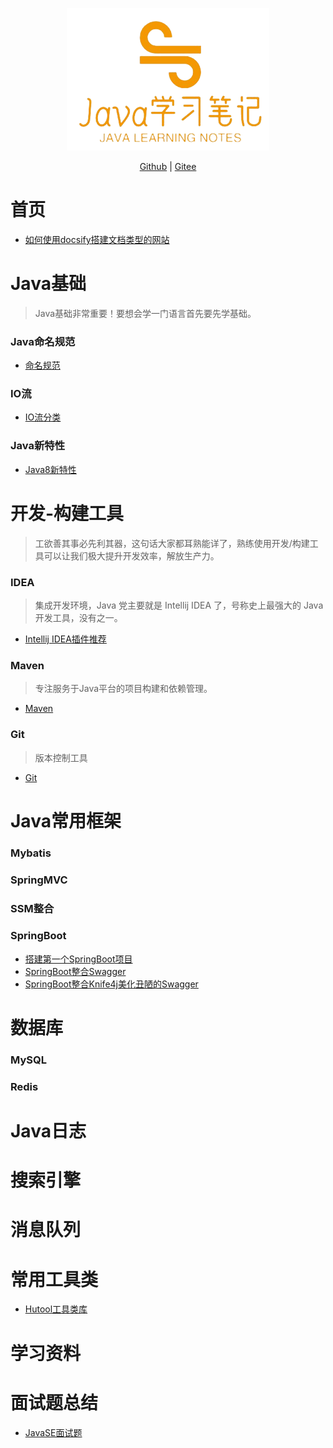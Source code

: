 <p align="center">
  <a href="https://shmily0213.gitee.io">
    <img src="./media/pictures/home.png" alt="Java学习笔记">
  </a>
</p>

<p align="center">
  <a href="https://github.com/shmily0021/shmily0021.github.io">Github</a> |
  <a href="https://gitee.com/shmily0213/shmily0213">Gitee</a>
</p>

# 首页
- [如何使用docsify搭建文档类型的网站](./docs/home-page/md/搭建一个文档类型网站.md)

# Java基础

> Java基础非常重要！要想会学一门语言首先要先学基础。

### Java命名规范

- [命名规范](./docs/home-page/Java-basics/naming/代码命名规范.md)

### IO流

- [IO流分类](./docs/home-page/Java-basics/file/IO流分类.md)

### Java新特性

- [Java8新特性](./docs/home-page/Java-basics/new-features/Java8新特性.md)

# 开发-构建工具

> 工欲善其事必先利其器，这句话大家都耳熟能详了，熟练使用开发/构建工具可以让我们极大提升开发效率，解放生产力。

### IDEA

> 集成开发环境，Java 党主要就是 Intellij IDEA 了，号称史上最强大的 Java 开发工具，没有之一。

- [Intellij IDEA插件推荐](./docs/home-page/Development_BuildTools/IDEA/IDEA插件推荐.md)

### Maven

> 专注服务于Java平台的项目构建和依赖管理。

- [Maven](./docs/home-page/Development_BuildTools/Maven/Maven.md)

### Git

> 版本控制工具

- [Git]()

# Java常用框架

### Mybatis

### SpringMVC

### SSM整合

### SpringBoot

- [搭建第一个SpringBoot项目](docs/home-page/spring/搭建第一个SpringBoot项目.md)
- [SpringBoot整合Swagger](docs/home-page/spring/SpringBoot整合Swagger.md)
- [SpringBoot整合Knife4j美化丑陋的Swagger](docs/home-page/spring/SpringBoot整合Knife4j.md)

# 数据库

### MySQL



### Redis

# Java日志

# 搜索引擎

# 消息队列

# 常用工具类

- [Hutool工具类库](./docs/home-page/Development_BuildTools/class/Hutool工具类库.md)

# 学习资料

# 面试题总结
- [JavaSE面试题](./docs/Interview/JavaSE面试题.md)


